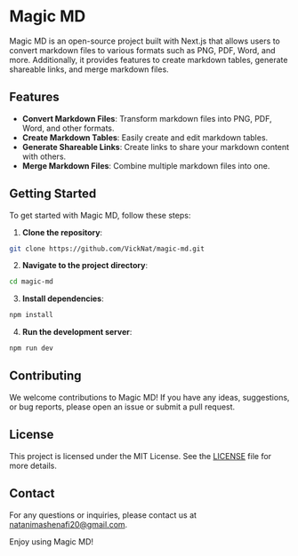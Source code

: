 # Magic MD

Magic MD is an open-source project built with Next.js that allows users to convert markdown files to various formats such as PNG, PDF, Word, and more. Additionally, it provides features to create markdown tables, generate shareable links, and merge markdown files.

## Features

- **Convert Markdown Files**: Transform markdown files into PNG, PDF, Word, and other formats.
- **Create Markdown Tables**: Easily create and edit markdown tables.
- **Generate Shareable Links**: Create links to share your markdown content with others.
- **Merge Markdown Files**: Combine multiple markdown files into one.

## Getting Started

To get started with Magic MD, follow these steps:

1. **Clone the repository**:
  ```bash
  git clone https://github.com/VickNat/magic-md.git
  ```
2. **Navigate to the project directory**:
  ```bash
  cd magic-md
  ```
3. **Install dependencies**:
  ```bash
  npm install
  ```
4. **Run the development server**:
  ```bash
  npm run dev
  ```

## Contributing

We welcome contributions to Magic MD! If you have any ideas, suggestions, or bug reports, please open an issue or submit a pull request.

## License

This project is licensed under the MIT License. See the [LICENSE](LICENSE) file for more details.

## Contact

For any questions or inquiries, please contact us at [natanimashenafi20@gmail.com](mailto:natanimashenafi20@gmail.com).

Enjoy using Magic MD!